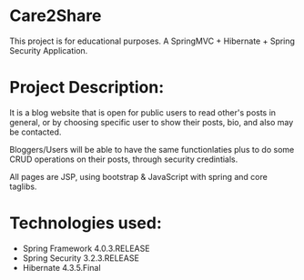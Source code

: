 # Care2Share
This project is for educational purposes. A SpringMVC + Hibernate + Spring Security Application.

# Project Description:

It is a blog website that is open for public users to read other's posts in general, or by choosing specific user to show their posts, bio, and also may be contacted.

Bloggers/Users will be able to have the same functionlaties plus to do some CRUD operations on their posts, through security credintials.

All pages are JSP, using bootstrap & JavaScript with spring and core taglibs. 


# Technologies used:

  - Spring Framework 4.0.3.RELEASE
  - Spring Security 3.2.3.RELEASE
  - Hibernate 4.3.5.Final
